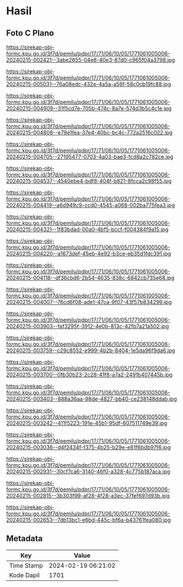 # Hasil

## Foto C Plano

https://sirekap-obj-formc.kpu.go.id/3f7d/pemilu/pdpr/17/71/06/10/05/1771061005006-20240215-002421--3abe2655-04e8-40e3-87d0-c965f04a3798.jpg

https://sirekap-obj-formc.kpu.go.id/3f7d/pemilu/pdpr/17/71/06/10/05/1771061005006-20240215-005031--76a08edc-432e-4a5a-a56f-58c0cb19fc88.jpg

https://sirekap-obj-formc.kpu.go.id/3f7d/pemilu/pdpr/17/71/06/10/05/1771061005006-20240215-004909--31f5cd7e-705b-474c-8a7e-574d3b5c4c1e.jpg

https://sirekap-obj-formc.kpu.go.id/3f7d/pemilu/pdpr/17/71/06/10/05/1771061005006-20240215-004808--e79e1fea-37e4-40bc-bc4c-772a2516c022.jpg

https://sirekap-obj-formc.kpu.go.id/3f7d/pemilu/pdpr/17/71/06/10/05/1771061005006-20240215-004705--27195477-0703-4a03-bae3-fcd8a2c782ce.jpg

https://sirekap-obj-formc.kpu.go.id/3f7d/pemilu/pdpr/17/71/06/10/05/1771061005006-20240215-004537--4540ebe4-bdf8-404f-b821-8fcca2c98f55.jpg

https://sirekap-obj-formc.kpu.go.id/3f7d/pemilu/pdpr/17/71/06/10/05/1771061005006-20240215-004419--a6d949c9-ccd0-4545-a068-002ba775fea3.jpg

https://sirekap-obj-formc.kpu.go.id/3f7d/pemilu/pdpr/17/71/06/10/05/1771061005006-20240215-004321--1f83bdad-00a0-4bf5-bccf-f004384f9a15.jpg

https://sirekap-obj-formc.kpu.go.id/3f7d/pemilu/pdpr/17/71/06/10/05/1771061005006-20240215-004220--a1673def-45eb-4e92-b3ce-eb35d1fdc391.jpg

https://sirekap-obj-formc.kpu.go.id/3f7d/pemilu/pdpr/17/71/06/10/05/1771061005006-20240215-004118--df36cbd6-2b54-4635-838c-6842cb735e68.jpg

https://sirekap-obj-formc.kpu.go.id/3f7d/pemilu/pdpr/17/71/06/10/05/1771061005006-20240215-004007--76cd6f08-ade1-47ca-9f07-43f57b834299.jpg

https://sirekap-obj-formc.kpu.go.id/3f7d/pemilu/pdpr/17/71/06/10/05/1771061005006-20240215-003903--faf3295f-3912-4e0b-813c-42fb7a21a502.jpg

https://sirekap-obj-formc.kpu.go.id/3f7d/pemilu/pdpr/17/71/06/10/05/1771061005006-20240215-003759--c29c8552-e999-4b2b-8404-1e5da96f9da6.jpg

https://sirekap-obj-formc.kpu.go.id/3f7d/pemilu/pdpr/17/71/06/10/05/1771061005006-20240215-003700--0fb30b23-2c28-41f8-a7a2-2491b407445b.jpg

https://sirekap-obj-formc.kpu.go.id/3f7d/pemilu/pdpr/17/71/06/10/05/1771061005006-20240215-003403--888a36aa-98de-4827-bb40-ce238148ddab.jpg

https://sirekap-obj-formc.kpu.go.id/3f7d/pemilu/pdpr/17/71/06/10/05/1771061005006-20240215-003242--411f5223-191e-45b1-95df-607511749e39.jpg

https://sirekap-obj-formc.kpu.go.id/3f7d/pemilu/pdpr/17/71/06/10/05/1771061005006-20240215-003036--d4f2434f-f375-4b25-b29e-e81f6bdb97f6.jpg

https://sirekap-obj-formc.kpu.go.id/3f7d/pemilu/pdpr/17/71/06/10/05/1771061005006-20240215-002931--30cf7ca6-3140-46f0-a328-4c775b187aca.jpg

https://sirekap-obj-formc.kpu.go.id/3f7d/pemilu/pdpr/17/71/06/10/05/1771061005006-20240215-002815--3b303f99-af28-4f28-a3ec-37fef697d93b.jpg

https://sirekap-obj-formc.kpu.go.id/3f7d/pemilu/pdpr/17/71/06/10/05/1771061005006-20240215-002653--7db13bc1-e6bd-445c-bf6a-b43761fea080.jpg


## Metadata

| Key        | Value               |
| ---------- | ------------------- |
| Time Stamp | 2024-02-19 06:21:02 |
| Kode Dapil | 1701                |



